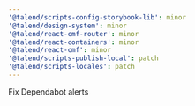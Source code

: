 ```yaml
---
'@talend/scripts-config-storybook-lib': minor
'@talend/design-system': minor
'@talend/react-cmf-router': minor
'@talend/react-containers': minor
'@talend/react-cmf': minor
'@talend/scripts-publish-local': patch
'@talend/scripts-locales': patch
---
```


Fix Dependabot alerts
